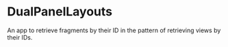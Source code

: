 # DualPanelLayouts
An app to retrieve fragments by their ID in the pattern of retrieving views by their IDs.
